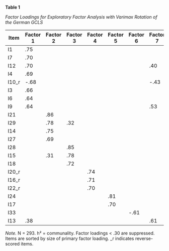 **Table 1**

*Factor Loadings for Exploratory Factor Analysis with Varimax Rotation of the German GCLS*

| Item | Factor 1 | Factor 2 | Factor 3 | Factor 4 | Factor 5 | Factor 6 | Factor 7 | h² |
|------|----------|----------|----------|----------|----------|----------|----------|-----|
| I1   | .75      |          |          |          |          |          |          | .61 |
| I7   | .70      |          |          |          |          |          |          | .55 |
| I12  | .70      |          |          |          |          |          | .40      | .69 |
| I4   | .69      |          |          |          |          |          |          | .55 |
| I10_r| -.68     |          |          |          |          |          | -.43     | .74 |
| I3   | .66      |          |          |          |          |          |          | .51 |
| I6   | .64      |          |          |          |          |          |          | .46 |
| I9   | .64      |          |          |          |          |          | .53      | .74 |
| I21  |          | .86      |          |          |          |          |          | .81 |
| I29  |          | .78      | .32      |          |          |          |          | .81 |
| I14  |          | .75      |          |          |          |          |          | .68 |
| I27  |          | .69      |          |          |          |          |          | .69 |
| I28  |          |          | .85      |          |          |          |          | .87 |
| I15  |          | .31      | .78      |          |          |          |          | .79 |
| I18  |          |          | .72      |          |          |          |          | .71 |
| I20_r|          |          |          | .74      |          |          |          | .61 |
| I16_r|          |          |          | .71      |          |          |          | .64 |
| I22_r|          |          |          | .70      |          |          |          | .60 |
| I24  |          |          |          |          | .81      |          |          | .79 |
| I17  |          |          |          |          | .70      |          |          | .63 |
| I33  |          |          |          |          |          | -.61     |          | .58 |
| I13  | .38      |          |          |          |          |          | .61      | .63 |

*Note.* N = 293. h² = communality. Factor loadings < .30 are suppressed. Items are sorted by size of primary factor loading. _r indicates reverse-scored items. 